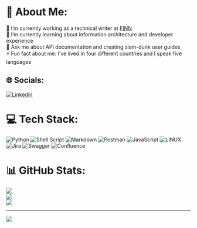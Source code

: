 # 💫 About Me:
🔭 I’m currently working as a technical writer at [FINN](https://www.finn.com/de-DE)<br>🌱 I’m currently learning about information architecture and developer experience<br>💬 Ask me about API documentation and creating slam-dunk user guides<br>⚡ Fun fact about me: I've lived in four different countries and I speak five languages


## 🌐 Socials:
[![LinkedIn](https://img.shields.io/badge/LinkedIn-%230077B5.svg?logo=linkedin&logoColor=white)](https://linkedin.com/in/kosara-g) 

# 💻 Tech Stack:
![Python](https://img.shields.io/badge/python-3670A0?style=for-the-badge&logo=python&logoColor=ffdd54) ![Shell Script](https://img.shields.io/badge/shell_script-%23121011.svg?style=for-the-badge&logo=gnu-bash&logoColor=white) ![Markdown](https://img.shields.io/badge/markdown-%23000000.svg?style=for-the-badge&logo=markdown&logoColor=white) ![Postman](https://img.shields.io/badge/Postman-FF6C37?style=for-the-badge&logo=postman&logoColor=white) ![JavaScript](https://img.shields.io/badge/javascript-%23323330.svg?style=for-the-badge&logo=javascript&logoColor=%23F7DF1E) ![LINUX](https://img.shields.io/badge/Linux-FCC624?style=for-the-badge&logo=linux&logoColor=black) ![Jira](https://img.shields.io/badge/jira-%230A0FFF.svg?style=for-the-badge&logo=jira&logoColor=white) ![Swagger](https://img.shields.io/badge/-Swagger-%23Clojure?style=for-the-badge&logo=swagger&logoColor=white) ![Confluence](https://img.shields.io/badge/confluence-%23172BF4.svg?style=for-the-badge&logo=confluence&logoColor=white)
# 📊 GitHub Stats:
![](https://github-readme-stats.vercel.app/api?username=kosara-g&theme=tokyonight&hide_border=false&include_all_commits=false&count_private=false)<br/>
![](https://github-readme-streak-stats.herokuapp.com/?user=kosara-g&theme=tokyonight&hide_border=false)<br/>
![](https://github-readme-stats.vercel.app/api/top-langs/?username=kosara-g&theme=tokyonight&hide_border=false&include_all_commits=false&count_private=false&layout=compact)

---
[![](https://visitcount.itsvg.in/api?id=kosara-g&icon=0&color=0)](https://visitcount.itsvg.in)

<!-- Proudly created with GPRM ( https://gprm.itsvg.in ) -->
